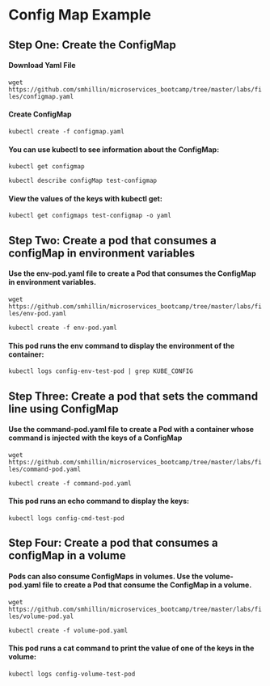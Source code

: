 
# Config Map Example

## Step One: Create the ConfigMap

#### Download Yaml File

`wget https://github.com/smhillin/microservices_bootcamp/tree/master/labs/files/configmap.yaml`

#### Create ConfigMap

`kubectl create -f configmap.yaml`

#### You can use kubectl to see information about the ConfigMap:



`kubectl get configmap`


`kubectl describe configMap test-configmap`


#### View the values of the keys with kubectl get:


`kubectl get configmaps test-configmap -o yaml`


## Step Two: Create a pod that consumes a configMap in environment variables

#### Use the env-pod.yaml file to create a Pod that consumes the ConfigMap in environment variables.

`wget https://github.com/smhillin/microservices_bootcamp/tree/master/labs/files/env-pod.yaml`

 `kubectl create -f env-pod.yaml`

#### This pod runs the env command to display the environment of the container:

`kubectl logs config-env-test-pod | grep KUBE_CONFIG`


## Step Three: Create a pod that sets the command line using ConfigMap

#### Use the command-pod.yaml file to create a Pod with a container whose command is injected with the keys of a ConfigMap

`wget https://github.com/smhillin/microservices_bootcamp/tree/master/labs/files/command-pod.yaml`

`kubectl create -f command-pod.yaml`

#### This pod runs an echo command to display the keys:

`kubectl logs config-cmd-test-pod`

## Step Four: Create a pod that consumes a configMap in a volume

#### Pods can also consume ConfigMaps in volumes. Use the volume-pod.yaml file to create a Pod that consume the ConfigMap in a volume.

`wget https://github.com/smhillin/microservices_bootcamp/tree/master/labs/files/volume-pod.yal`

`kubectl create -f volume-pod.yaml`


#### This pod runs a cat command to print the value of one of the keys in the volume:

`kubectl logs config-volume-test-pod`
